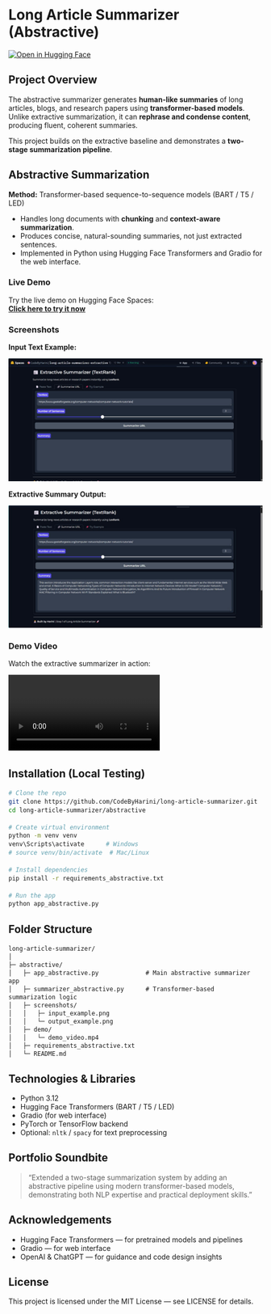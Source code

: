 # Long Article Summarizer (Abstractive)
[![Open in Hugging Face](https://img.shields.io/badge/Hugging%20Face-Try%20Demo-blue)](https://huggingface.co/spaces/CodeByHarini/long-article-summarizer-abstractive)

## Project Overview

The abstractive summarizer generates **human-like summaries** of long articles, blogs, and research papers using **transformer-based models**. Unlike extractive summarization, it can **rephrase and condense content**, producing fluent, coherent summaries.

This project builds on the extractive baseline and demonstrates a **two-stage summarization pipeline**.

## Abstractive Summarization

**Method:** Transformer-based sequence-to-sequence models (BART / T5 / LED)

* Handles long documents with **chunking** and **context-aware summarization**.
* Produces concise, natural-sounding summaries, not just extracted sentences.
* Implemented in Python using Hugging Face Transformers and Gradio for the web interface.

### **Live Demo**

Try the live demo on Hugging Face Spaces:  
[**Click here to try it now**](https://huggingface.co/spaces/CodeByHarini/long-article-summarizer-abstractive)


### **Screenshots**

**Input Text Example:**

![Input Screenshot](https://github.com/CodeByHarini/long-article-summarizer/blob/3baf91faddcb9dfca242870d835b64cb2df51641/Input%20Extractive.jpg)

**Extractive Summary Output:**

![Output Screenshot](https://github.com/CodeByHarini/long-article-summarizer/blob/af6e5925821f241b601bcf92647c53e851339b70/Output%20Extractive.jpg)

### **Demo Video**

Watch the extractive summarizer in action:

![Demo Video](https://github.com/CodeByHarini/long-article-summarizer/blob/e826f1628f71fc79eb98ba1acbe3f83e64dd8c13/Demo%20Video.mp4)



## Installation (Local Testing)

```bash
# Clone the repo
git clone https://github.com/CodeByHarini/long-article-summarizer.git
cd long-article-summarizer/abstractive

# Create virtual environment
python -m venv venv
venv\Scripts\activate      # Windows
# source venv/bin/activate  # Mac/Linux

# Install dependencies
pip install -r requirements_abstractive.txt

# Run the app
python app_abstractive.py
```

## Folder Structure

```
long-article-summarizer/
│
├─ abstractive/
│   ├─ app_abstractive.py             # Main abstractive summarizer app
│   ├─ summarizer_abstractive.py      # Transformer-based summarization logic
│   ├─ screenshots/
│   │   ├─ input_example.png
│   │   └─ output_example.png
│   ├─ demo/
│   │   └─ demo_video.mp4
│   ├─ requirements_abstractive.txt
│   └─ README.md
```

## Technologies & Libraries

* Python 3.12
* Hugging Face Transformers (BART / T5 / LED)
* Gradio (for web interface)
* PyTorch or TensorFlow backend
* Optional: `nltk` / `spacy` for text preprocessing

## Portfolio Soundbite

> “Extended a two-stage summarization system by adding an abstractive pipeline using modern transformer-based models, demonstrating both NLP expertise and practical deployment skills.”

## Acknowledgements

* Hugging Face Transformers — for pretrained models and pipelines
* Gradio — for web interface
* OpenAI & ChatGPT — for guidance and code design insights

## License

This project is licensed under the MIT License — see LICENSE for details.

